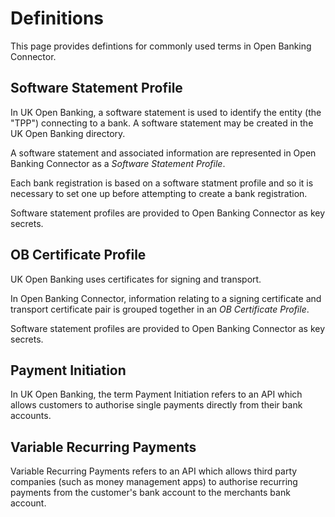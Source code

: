 # Definitions

This page provides defintions for commonly used terms in Open Banking Connector.

## Software Statement Profile

In UK Open Banking, a software statement is used to identify the entity (the "TPP") connecting to a bank. A software statement may be created in the UK Open Banking directory.

A software statement and associated information are represented in Open Banking Connector as a *Software Statement Profile*.

Each bank registration is based on a software statment profile and so it is necessary to set one up before attempting to create a bank registration.

Software statement profiles are provided to Open Banking Connector as key secrets.

## OB Certificate Profile

UK Open Banking uses certificates for signing and transport.

In Open Banking Connector, information relating to a signing certificate and transport certificate pair is grouped together in an *OB Certificate Profile*.

Software statement profiles are provided to Open Banking Connector as key secrets.

## Payment Initiation

In UK Open Banking, the term Payment Initiation refers to an API which allows customers to authorise single payments directly from their bank accounts.

## Variable Recurring Payments

Variable Recurring Payments refers to an API which allows third party companies (such as money management apps) to authorise recurring payments from the customer's bank account to the merchants bank account.

